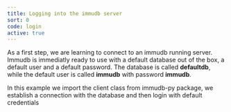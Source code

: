 ```yaml
---
title: Logging into the immudb server
sort: 0
code: login
active: true
---
```



As a first step, we are learning to connect to an immudb running server. Immudb is immediatly ready to use with a default database out of the box, a default user and a default password. The database is called **defaultdb**, while the default user is called **immudb** with password **immudb**.

In this example we import the client class from immudb-py package, we establish a connection with the database and then login with default credentials
